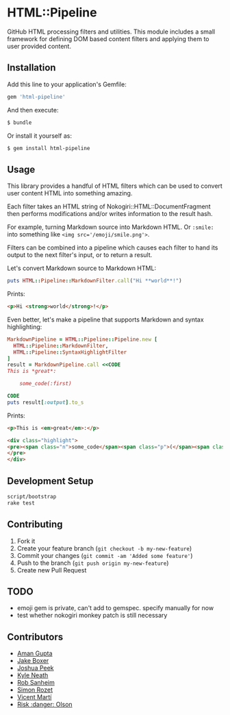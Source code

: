 # HTML::Pipeline

GitHub HTML processing filters and utilities. This module includes a small
framework for defining DOM based content filters and applying them to user
provided content.

## Installation

Add this line to your application's Gemfile:

```ruby
gem 'html-pipeline'
```

And then execute:

```sh
$ bundle
```

Or install it yourself as:

```sh
$ gem install html-pipeline
```

## Usage

This library provides a handful of HTML filters which can be used to convert
user content HTML into something amazing.

Each filter takes an HTML string of Nokogiri::HTML::DocumentFragment then
performs modifications and/or writes information to the result hash.

For example, turning Markdown source into Markdown HTML. Or `:smile:` into
something like `<img src='/emoji/smile.png'>`.

Filters can be combined into a pipeline which causes each filter to hand
its output to the next filter's input, or to return a result.

Let's convert Markdown source to Markdown HTML:

```ruby
puts HTML::Pipeline::MarkdownFilter.call("Hi **world**!")
```

Prints:

```html
<p>Hi <strong>world</strong>!</p>
```

Even better, let's make a pipeline that supports Markdown and syntax
highlighting:

```ruby
MarkdownPipeline = HTML::Pipeline::Pipeline.new [
  HTML::Pipeline::MarkdownFilter,
  HTML::Pipeline::SyntaxHighlightFilter
]
result = MarkdownPipeline.call <<CODE
This is *great*:

    some_code(:first)

CODE
puts result[:output].to_s
```

Prints:

```html
<p>This is <em>great</em>:</p>

<div class="highlight">
<pre><span class="n">some_code</span><span class="p">(</span><span class="ss">:first</span><span class="p">)</span>
</pre>
</div>
```

## Development Setup

```sh
script/bootstrap
rake test
```

## Contributing

1. Fork it
2. Create your feature branch (`git checkout -b my-new-feature`)
3. Commit your changes (`git commit -am 'Added some feature'`)
4. Push to the branch (`git push origin my-new-feature`)
5. Create new Pull Request


## TODO

* emoji gem is private, can't add to gemspec. specify manually for now
* test whether nokogiri monkey patch is still necessary

## Contributors

* [Aman Gupta](aman@tmm1.net)
* [Jake Boxer](jake@github.com)
* [Joshua Peek](josh@joshpeek.com)
* [Kyle Neath](kneath@gmail.com)
* [Rob Sanheim](rsanheim@gmail.com)
* [Simon Rozet](simon@rozet.name)
* [Vicent Martí](tanoku@gmail.com)
* [Risk :danger: Olson](technoweenie@gmail.com)
